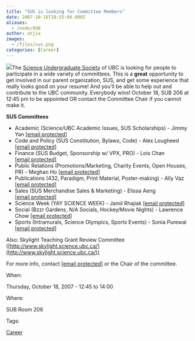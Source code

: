 ```yaml
---
title: "SUS is looking for Committee Members"
date: 2007-10-16T18:55:00.000Z
aliases:
  - /node/998
author: atjia
images:
  - /files/sus.png
categories: [Career]
---
```


![](/files/sus.png)The [Science Undergraduate Society](http://www.sus.ubc.ca/) of UBC is looking for people to participate in a wide variety of committees. This is a **great** opportunity to get involved in our parent organization, SUS, and get some experience that really looks good on your resume! And you'll be able to help out and contribute to the UBC community. Everybody wins! October 18, SUB 206 at 12:45 pm to be appointed OR contact the Committee Chair if you cannot make it.

**SUS Committees**

*   Academic (Science/UBC Academic Issues, SUS Scholarships) - Jimmy Yan [\[email protected\]](/cdn-cgi/l/email-protection#acdadcc582dfd9dfeccbc1cdc5c082cfc3c1)
*   Code and Policy (SUS Constitution, Bylaws, Code) - Alex Lougheed [\[email protected\]](/cdn-cgi/l/email-protection#770412145904020437101a161e1b5914181a)
*   Finance (SUS Budget, Sponsorship w/ VPX, PRO) - Lois Chan [\[email protected\]](/cdn-cgi/l/email-protection#096f606768676a6c277a7c7a496e64686065276a6664)
*   Public Relations (Promotions/Marketing, Charity Events, Open Houses, PR) - Meghan Ho [\[email protected\]](/cdn-cgi/l/email-protection#9fefedf0b1eceaecdff8f2fef6f3b1fcf0f2)
*   Publications (432, Paradigm, Print Material, Poster-making) - Ally Vaz [\[email protected\]](/cdn-cgi/l/email-protection#403035222c29232134292f2e336e33353300272d21292c6e232f2d)
*   Sales (SUS Merchandise Sales & Marketing) - Elissa Aeng [\[email protected\]](/cdn-cgi/l/email-protection#fb889a979e88d5888e88bb9c969a9297d5989496)
*   Science Week (YAY SCIENCE WEEK) - Jamil Rhajiak [\[email protected\]](/cdn-cgi/l/email-protection#0c7a7c74227f797f4c6b616d6560226f6361)
*   Social (Bzzr Gardens, N/A Socials, Hockey/Movie Nights) - Lawrence Chow [\[email protected\]](/cdn-cgi/l/email-protection#ec9f838f858d80c29f999fac8b818d8580c28f8381)
*   Sports (Intramurals, Science Olympics, Sports Events) - Sonia Purewal [\[email protected\]](/cdn-cgi/l/email-protection#99eae9f6ebedeab7eaecead9fef4f8f0f5b7faf6f4)

Also: Skylight Teaching Grant Review Committee ([http://www.skylight.science.ubc.ca/](http://www.skylight.science.ubc.ca/))

For more info, contact [\[email protected\]](/cdn-cgi/l/email-protection#ef9f9d8a95c19c9a9caf88828e8683c18c8082) or the Chair of the committee.

When: 

Thursday, October 18, 2007 - 12:45 to 14:00

Where: 

SUB Room 206

Tags: 

[Career](/career)
